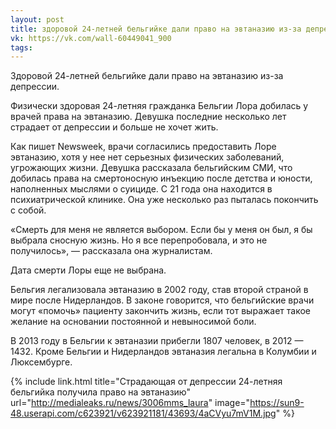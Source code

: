 ```yaml
---
layout: post
title: здоровой 24-летней бельгийке дали право на эвтаназию из-за депрессии
vk: https://vk.com/wall-60449041_900
tags:
---
```

Здоровой 24-летней бельгийке дали право на эвтаназию из-за депрессии.

Физически здоровая 24-летняя гражданка Бельгии Лора добилась у врачей права на эвтаназию. Девушка последние несколько лет страдает от депрессии и больше не хочет жить.

Как пишет Newsweek, врачи согласились предоставить Лоре эвтаназию, хотя у нее нет серьезных физических заболеваний, угрожающих жизни. Девушка рассказала бельгийским СМИ, что добилась права на смертоносную инъекцию после детства и юности, наполненных мыслями о суициде. С 21 года она находится в психиатрической клинике. Она уже несколько раз пыталась покончить с собой.

«Смерть для меня не является выбором. Если бы у меня он был, я бы выбрала сносную жизнь. Но я все перепробовала, и это не получилось», — рассказала она журналистам.

Дата смерти Лоры еще не выбрана.

Бельгия легализовала эвтаназию в 2002 году, став второй страной в мире после Нидерландов. В законе говорится, что бельгийские врачи могут «помочь» пациенту закончить жизнь, если тот выражает такое желание на основании постоянной и невыносимой боли.

В 2013 году в Бельгии к эвтаназии прибегли 1807 человек, в 2012 — 1432. Кроме Бельгии и Нидерландов эвтаназия легальна в Колумбии и Люксембурге.

{% include link.html title="Страдающая от депрессии 24-летняя бельгийка получила право на эвтаназию" url="http://medialeaks.ru/news/3006mms_laura" image="https://sun9-48.userapi.com/c623921/v623921181/43693/4aCVyu7mV1M.jpg" %}
